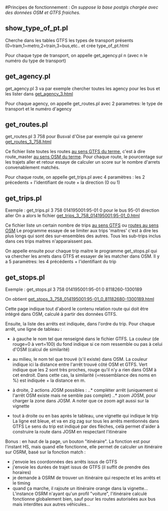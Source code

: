 #Principes de fonctionnement :
*On suppose la base postgis chargée avec des données OSM et GTFS fraiches.*

## show_type_of_pt.pl
Cherche dans les tables GTFS les types de transport présents (0=tram,1=metro,2=train,3=bus,etc.. et crée type_of_pt.html

Pour chaque type de transport, on appelle get_agency.pl n (avec n le numéro du type de transport)

## get_agency.pl
get_agency.pl 3 va par exemple chercher toutes les agency pour les bus et les lister dans [get_agency_3.html](http://sidjy.github.io/gtfs/get_agency_3.html)

Pour chaque agency, on appelle get_routes.pl avec 2 parametres: le type de transport et le numéro d'agency

## get_routes.pl
get_routes.pl 3 758 pour Busval d'Oise par exemple qui va generer [get_routes_3_758.html](http://sidjy.github.io/gtfs/get_routes_3_758.html)

Ce fichier liste toutes les routes [au sens GTFS du terme](https://developers.google.com/transit/gtfs/reference/routes-file), c'est à dire route_master [au sens OSM du terme](https://wiki.openstreetmap.org/wiki/Relation:route_master).
Pour chaque route, le pourcentage sur les trajets aller et retour essaye de calculer un score sur le nombre d'arrets convenablement matchés.

Pour chaque route, on appelle get_trips.pl avec 4 paramètres : les 2 précedents + l'identifiant de route + la direction (0 ou 1)

## get_trips.pl
Exemple : get_trips.pl 3 758 014195001:95-01 0 pour le bus 95-01 direction aller
On a alors le fichier [get_trips_3_758_014195001:95-01_0.html](http://sidjy.github.io/gtfs/get_trips_3_758_014195001:95-01_0.html)

Ce fichier liste un certain nombre de trips [au sens GTFS](https://developers.google.com/transit/gtfs/reference/trips-file) ou [routes au sens OSM](https://wiki.openstreetmap.org/wiki/Relation:route)
Le programme essaye de se limiter aux trips 'maitres' c'est à dire les plus longs qui sont des sur-ensembles des autres.
Tous les sub-trips inclus dans ces trips maitres n'apparaissent pas.

On appelle ensuite pour chaque trip maitre le programme get_stops.pl qui va chercher les arrets dans GTFS et essayer de les matcher dans OSM.
Il y a 5 paramètres: les 4 précédents + l'identifiant du trip

## get_stops.pl
Exemple : get_stops.pl 3 758 014195001:95-01 0 8118260-1300189

On obtient [get_stops_3_758_014195001:95-01_0_81182680-1300189.html](http://sidjy.github.io/gtfs/get_stops_3_758_014195001:95-01_0_81182680-1300189.html)

Cette page indique tout d'abord le contenu relation route qui doit être intégré dans OSM, calculé à partir des données GTFS.

Ensuite, la liste des arrêts est indiquée, dans l'ordre du trip.
Pour chaque arrêt, une ligne de tableau :
* à gauche le nom tel que renseigné dans le fichier GTFS. La couleur (de rouge=0 à vert=100) du fond indique si ce nom ressemble ou pas à celui d'OSM (calcul de similarité)
* au milieu, le nom tel que trouvé (s'il existe) dans OSM. La couleur indique ici la distance entre l'arrêt trouvé côté OSM et GTFS. Vert indique que les 2 sont très proches, rouge qu'il n'y a rien dans OSM à cet endroit.
Dans cette cas, la similarité (=ressemblance des noms en %) est indiquée + la distance en m.

* à droite, 2 actions JOSM possibles :
..* compléter arrêt (uniquement si l'arrêt OSM existe mais ne semble pas complet)
..* zoom JOSM, pour charger la zone dans JOSM. A noter que ce zoom agit aussi sur la vignette

* tout à droite ou en bas après le tableau, une vignette qui indique le trip
La ligne est bleue, et va en zig zag sur tous les arrêts mentionnés dans GTFS
Le sens du trip est indiqué par des flèches, celà permet d'aider à construire la route dans JOSM en respectant l'itinéraire

Bonus : en haut de la page, un bouton "itinéraire". La fonction est pour l'instant HS, mais quand elle fonctionne, elle permet de calculer un
itinéraire sur OSRM, basé sur la fonction match :
- j'envoie les coordonnées des arrêts issus de GTFS
- j'envoie les durées de trajet issus de GTFS (il suffit de prendre des horaires)
- je demande à OSRM de trouver un itinéraire qui respecte et les arrêts et le timing
- quand ça marche, il rajoute un itinéraire orange dans la vignette...
L'instance OSRM n'ayant qu'un profil "voiture", l'itinéraire calculé fonctionne globalement bien, sauf pour les routes autorisées aux bus mais interdites aux autres véhicules...


